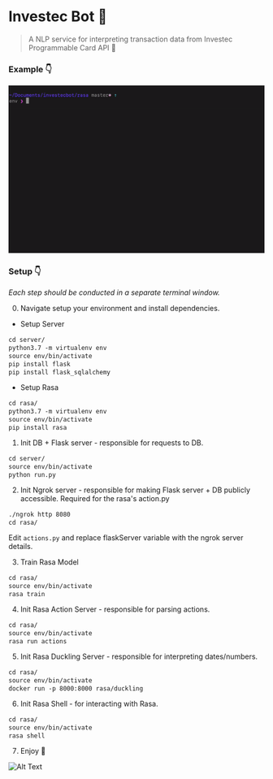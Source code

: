 # Investec Bot 🦾

> A NLP service for interpreting transaction data from Investec Programmable Card API 🤖

### Example 👇

![Alt Text](./example.gif)

### Setup 👇

*Each step should be conducted in a separate terminal window.*

0. Navigate setup your environment and install dependencies.
* Setup Server
```
cd server/
python3.7 -m virtualenv env
source env/bin/activate
pip install flask
pip install flask_sqlalchemy
```

* Setup Rasa
```
cd rasa/
python3.7 -m virtualenv env
source env/bin/activate
pip install rasa
```


1. Init DB + Flask server - responsible for requests to DB.

  ```
  cd server/
  source env/bin/activate
  python run.py
  ```


2. Init Ngrok server - responsible for making Flask server + DB publicly accessible. Required for the rasa's action.py

  ```
  ./ngrok http 8080
  cd rasa/
  ```
  Edit `actions.py` and replace flaskServer variable with the ngrok server details.


3. Train Rasa Model

  ```
  cd rasa/
  source env/bin/activate
  rasa train
  ```


4. Init Rasa Action Server - responsible for parsing actions.

  ```
  cd rasa/
  source env/bin/activate
  rasa run actions
  ```


5. Init Rasa Duckling Server - responsible for interpreting dates/numbers.

  ```
  cd rasa/
  source env/bin/activate
  docker run -p 8000:8000 rasa/duckling
  ```


6. Init Rasa Shell - for interacting with Rasa.

  ```
  cd rasa/
  source env/bin/activate
  rasa shell
  ```


7. Enjoy 🌝

![Alt Text](https://media1.giphy.com/media/PDsgxQoXvUZGg/giphy.gif?cid=ecf05e47jv8p7ikg6v53twajyfdb6pl25x9dngchwk8ke2ok&rid=giphy.gif)
